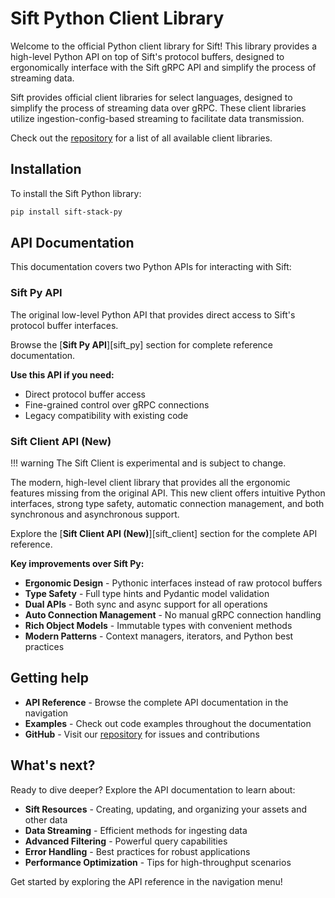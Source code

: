 # Sift Python Client Library
Welcome to the official Python client library for Sift! This library provides a high-level Python API on top of Sift's protocol buffers, designed to ergonomically interface with the Sift gRPC API and simplify the process of streaming data.

Sift provides official client libraries for select languages, designed to simplify the process of streaming data over gRPC. These client libraries utilize ingestion-config-based streaming to facilitate data transmission.

Check out the [repository](https://github.com/sift-stack/sift) for a list of all available client libraries.

## Installation

To install the Sift Python library:

```bash
pip install sift-stack-py
```

## API Documentation

This documentation covers two Python APIs for interacting with Sift:

### Sift Py API

The original low-level Python API that provides direct access to Sift's protocol buffer interfaces. 

Browse the [**Sift Py API**][sift_py] section for complete reference documentation.

**Use this API if you need:**

- Direct protocol buffer access
- Fine-grained control over gRPC connections  
- Legacy compatibility with existing code

### Sift Client API (New)   

!!! warning
    The Sift Client is experimental and is subject to change.


The modern, high-level client library that provides all the ergonomic features missing from the original API. This new client offers intuitive Python interfaces, strong type safety, automatic connection management, and both synchronous and asynchronous support. 

Explore the [**Sift Client API (New)**][sift_client] section for the complete API reference.

**Key improvements over Sift Py:**

- **Ergonomic Design** - Pythonic interfaces instead of raw protocol buffers
- **Type Safety** - Full type hints and Pydantic model validation
- **Dual APIs** - Both sync and async support for all operations
- **Auto Connection Management** - No manual gRPC connection handling
- **Rich Object Models** - Immutable types with convenient methods
- **Modern Patterns** - Context managers, iterators, and Python best practices


## Getting help

- **API Reference** - Browse the complete API documentation in the navigation
- **Examples** - Check out code examples throughout the documentation
- **GitHub** - Visit our [repository](https://github.com/sift-stack/sift) for issues and contributions

## What's next?

Ready to dive deeper? Explore the API documentation to learn about:

- **Sift Resources** - Creating, updating, and organizing your assets and other data
- **Data Streaming** - Efficient methods for ingesting data
- **Advanced Filtering** - Powerful query capabilities
- **Error Handling** - Best practices for robust applications
- **Performance Optimization** - Tips for high-throughput scenarios

Get started by exploring the API reference in the navigation menu!

